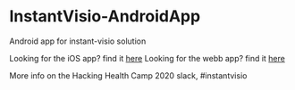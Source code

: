 # InstantVisio-AndroidApp
Android app for instant-visio solution

Looking for the iOS app? find it [here](https://github.com/Instant-Visio/InstantVisio-iosApp/)
Looking for the webb app? find it [here](https://github.com/Instant-Visio/InstantVisio-WebApp/)


More info on the Hacking Health Camp 2020 slack, #instantvisio
